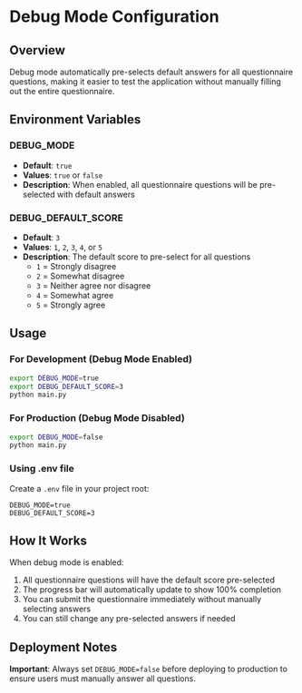 # Debug Mode Configuration

## Overview
Debug mode automatically pre-selects default answers for all questionnaire questions, making it easier to test the application without manually filling out the entire questionnaire.

## Environment Variables

### DEBUG_MODE
- **Default**: `true`
- **Values**: `true` or `false`
- **Description**: When enabled, all questionnaire questions will be pre-selected with default answers

### DEBUG_DEFAULT_SCORE
- **Default**: `3`
- **Values**: `1`, `2`, `3`, `4`, or `5`
- **Description**: The default score to pre-select for all questions
  - `1` = Strongly disagree
  - `2` = Somewhat disagree
  - `3` = Neither agree nor disagree
  - `4` = Somewhat agree
  - `5` = Strongly agree

## Usage

### For Development (Debug Mode Enabled)
```bash
export DEBUG_MODE=true
export DEBUG_DEFAULT_SCORE=3
python main.py
```

### For Production (Debug Mode Disabled)
```bash
export DEBUG_MODE=false
python main.py
```

### Using .env file
Create a `.env` file in your project root:
```
DEBUG_MODE=true
DEBUG_DEFAULT_SCORE=3
```

## How It Works
When debug mode is enabled:
1. All questionnaire questions will have the default score pre-selected
2. The progress bar will automatically update to show 100% completion
3. You can submit the questionnaire immediately without manually selecting answers
4. You can still change any pre-selected answers if needed

## Deployment Notes
**Important**: Always set `DEBUG_MODE=false` before deploying to production to ensure users must manually answer all questions. 